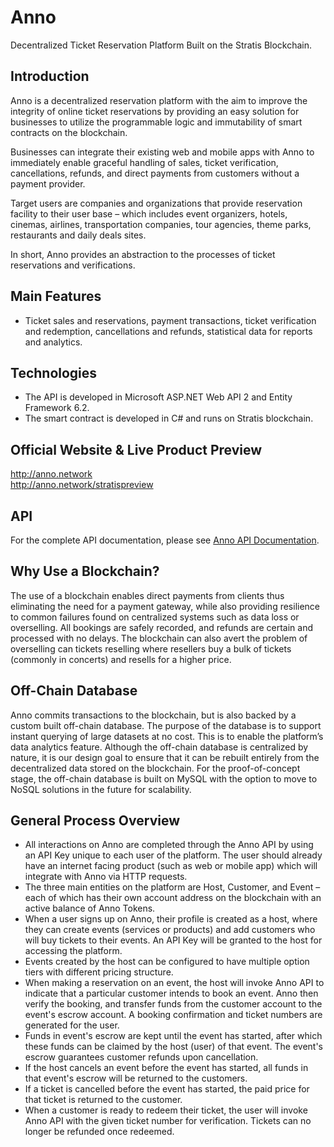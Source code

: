# Anno
Decentralized Ticket Reservation Platform Built on the Stratis Blockchain.

## Introduction
Anno is a decentralized reservation platform with the aim to improve the integrity of online ticket reservations by providing an easy solution for businesses to utilize the programmable logic and immutability of smart contracts on the blockchain.

Businesses can integrate their existing web and mobile apps with Anno to immediately enable graceful handling of sales, ticket verification, cancellations, refunds, and direct payments from customers without a payment provider.

Target users are companies and organizations that provide reservation facility to their user base – which includes event organizers, hotels, cinemas, airlines, transportation companies, tour agencies, theme parks, restaurants and daily deals sites.

In short, Anno provides an abstraction to the processes of ticket reservations and verifications.

## Main Features
*	Ticket sales and reservations, payment transactions, ticket verification and redemption, cancellations and refunds, statistical data for reports and analytics.

## Technologies
*	The API is developed in Microsoft ASP.NET Web API 2 and Entity Framework 6.2.
*	The smart contract is developed in C# and runs on Stratis blockchain.

## Official Website & Live Product Preview
<a href="http://anno.network" target="_blank">http://anno.network</a><br />
<a href="http://anno.network/stratispreview" target="_blank">http://anno.network/stratispreview</a>

## API
For the complete API documentation, please see <a href="https://documenter.getpostman.com/view/469639/SWE56K4S" target="_blank">Anno API Documentation</a>.

## Why Use a Blockchain?
The use of a blockchain enables direct payments from clients thus eliminating the need for a payment gateway, while also providing resilience to common failures found on centralized systems such as data loss or overselling. All bookings are safely recorded, and refunds are certain and processed with no delays. The blockchain can also avert the problem of overselling can tickets reselling where resellers buy a bulk of tickets (commonly in concerts) and resells for a higher price.

## Off-Chain Database
Anno commits transactions to the blockchain, but is also backed by a custom built off-chain database. The purpose of the database is to support instant querying of large datasets at no cost. This is to enable the platform’s data analytics feature. Although the off-chain database is centralized by nature, it is our design goal to ensure that it can be rebuilt entirely from the decentralized data stored on the blockchain.
For the proof-of-concept stage, the off-chain database is built on MySQL with the option to move to NoSQL solutions in the future for scalability.

## General Process Overview
*	All interactions on Anno are completed through the Anno API by using an API Key unique to each user of the platform. The user should already have an internet facing product (such as web or mobile app) which will integrate with Anno via HTTP requests.
*	The three main entities on the platform are Host, Customer, and Event – each of which has their own account address on the blockchain with an active balance of Anno Tokens.
*	When a user signs up on Anno, their profile is created as a host, where they can create events (services or products) and add customers who will buy tickets to their events. An API Key will be granted to the host for accessing the platform.
*	Events created by the host can be configured to have multiple option tiers with different pricing structure.
*	When making a reservation on an event, the host will invoke Anno API to indicate that a particular customer intends to book an event. Anno then verify the booking, and transfer funds from the customer account to the event's escrow account. A booking confirmation and ticket numbers are generated for the user.
*	Funds in event's escrow are kept until the event has started, after which these funds can be claimed by the host (user) of that event. The event's escrow guarantees customer refunds upon cancellation.
*	If the host cancels an event before the event has started, all funds in that event's escrow will be returned to the customers.
*	If a ticket is cancelled before the event has started, the paid price for that ticket is returned to the customer.
*	When a customer is ready to redeem their ticket, the user will invoke Anno API with the given ticket number for verification. Tickets can no longer be refunded once redeemed.

